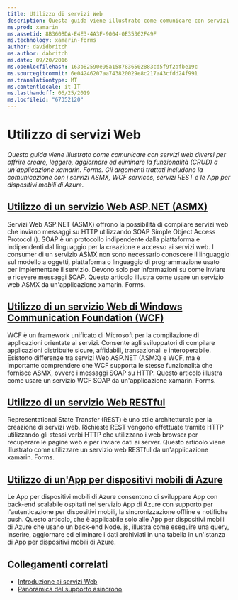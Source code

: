 ```yaml
---
title: Utilizzo di servizi Web
description: Questa guida viene illustrato come comunicare con servizi web diversi per offrire creare, leggere, aggiornare ed eliminare la funzionalità (CRUD) a un'applicazione xamarin. Forms. Gli argomenti trattati includono la comunicazione con i servizi ASMX, WCF services, servizi REST e le App per dispositivi mobili di Azure.
ms.prod: xamarin
ms.assetid: 8B360BDA-E4E3-4A3F-9004-0E35362F49F
ms.technology: xamarin-forms
author: davidbritch
ms.author: dabritch
ms.date: 09/20/2016
ms.openlocfilehash: 163b82590e95a1587836502883cd5f9f2afbe19c
ms.sourcegitcommit: 6e04246207aa743820029e8c217a43cfdd24f991
ms.translationtype: MT
ms.contentlocale: it-IT
ms.lasthandoff: 06/25/2019
ms.locfileid: "67352120"
---
```

# <a name="consuming-web-services"></a>Utilizzo di servizi Web

_Questa guida viene illustrato come comunicare con servizi web diversi per offrire creare, leggere, aggiornare ed eliminare la funzionalità (CRUD) a un'applicazione xamarin. Forms. Gli argomenti trattati includono la comunicazione con i servizi ASMX, WCF services, servizi REST e le App per dispositivi mobili di Azure._

## <a name="consuming-an-aspnet-web-service-asmxxamarin-formsdata-cloudconsumingasmxmd"></a>[Utilizzo di un servizio Web ASP.NET (ASMX)](~/xamarin-forms/data-cloud/consuming/asmx.md)

Servizi Web ASP.NET (ASMX) offrono la possibilità di compilare servizi web che inviano messaggi su HTTP utilizzando SOAP Simple Object Access Protocol (). SOAP è un protocollo indipendente dalla piattaforma e indipendenti dal linguaggio per la creazione e accesso ai servizi web. I consumer di un servizio ASMX non sono necessario conoscere il linguaggio sul modello a oggetti, piattaforma o linguaggio di programmazione usato per implementare il servizio. Devono solo per informazioni su come inviare e ricevere messaggi SOAP. Questo articolo illustra come usare un servizio web ASMX da un'applicazione xamarin. Forms.

## <a name="consuming-a-windows-communication-foundation-wcf-web-servicexamarin-formsdata-cloudconsumingwcfmd"></a>[Utilizzo di un servizio Web di Windows Communication Foundation (WCF)](~/xamarin-forms/data-cloud/consuming/wcf.md)

WCF è un framework unificato di Microsoft per la compilazione di applicazioni orientate ai servizi. Consente agli sviluppatori di compilare applicazioni distribuite sicure, affidabili, transazionali e interoperabile. Esistono differenze tra servizi Web ASP.NET (ASMX) e WCF, ma è importante comprendere che WCF supporta le stesse funzionalità che fornisce ASMX, ovvero i messaggi SOAP su HTTP. Questo articolo illustra come usare un servizio WCF SOAP da un'applicazione xamarin. Forms.

## <a name="consuming-a-restful-web-servicexamarin-formsdata-cloudconsumingrestmd"></a>[Utilizzo di un servizio Web RESTful](~/xamarin-forms/data-cloud/consuming/rest.md)

Representational State Transfer (REST) è uno stile architetturale per la creazione di servizi web. Richieste REST vengono effettuate tramite HTTP utilizzando gli stessi verbi HTTP che utilizzano i web browser per recuperare le pagine web e per inviare dati ai server. Questo articolo viene illustrato come utilizzare un servizio web RESTful da un'applicazione xamarin. Forms.

## <a name="consuming-an-azure-mobile-appxamarin-formsdata-cloudconsumingazuremd"></a>[Utilizzo di un'App per dispositivi mobili di Azure](~/xamarin-forms/data-cloud/consuming/azure.md)

Le App per dispositivi mobili di Azure consentono di sviluppare App con back-end scalabile ospitati nel servizio App di Azure con supporto per l'autenticazione per dispositivi mobili, la sincronizzazione offline e notifiche push. Questo articolo, che è applicabile solo alle App per dispositivi mobili di Azure che usano un back-end Node. js, illustra come eseguire una query, inserire, aggiornare ed eliminare i dati archiviati in una tabella in un'istanza di App per dispositivi mobili di Azure.

## <a name="related-links"></a>Collegamenti correlati

- [Introduzione ai servizi Web](~/cross-platform/data-cloud/web-services/index.md)
- [Panoramica del supporto asincrono](~/cross-platform/platform/async.md)
